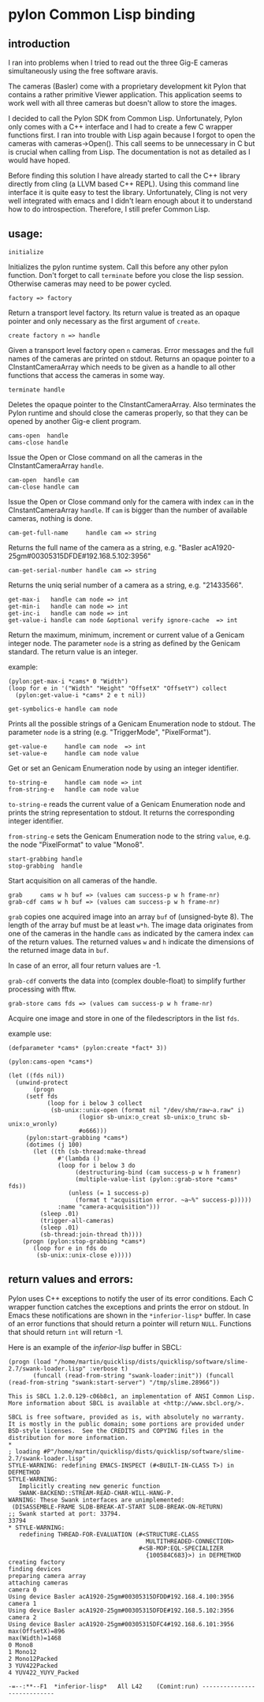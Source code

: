 # pylon Common Lisp binding

## introduction

I ran into problems when I tried to read out the three Gig-E cameras
simultaneously using the free software aravis. 

The cameras (Basler) come with a proprietary development kit Pylon
that contains a rather primitive Viewer application. This application
seems to work well with all three cameras but doesn't allow to store
the images.

I decided to call the Pylon SDK from Common Lisp. Unfortunately, Pylon
only comes with a C++ interface and I had to create a few C wrapper
functions first. I ran into trouble with Lisp again because I forgot
to open the cameras with cameras->Open(). This call seems to be
unnecessary in C but is crucial when calling from Lisp. The
documentation is not as detailed as I would have hoped.

Before finding this solution I have already started to call the C++
library directly from cling (a LLVM based C++ REPL). Using this
command line interface it is quite easy to test the
library. Unfortunately, Cling is not very well integrated with emacs
and I didn't learn enough about it to understand how to do
introspection. Therefore, I still prefer Common Lisp.

## usage:

``` initialize ```

Initializes the pylon runtime system. Call this before any other pylon
function. Don't forget to call `terminate` before you close the lisp
session. Otherwise cameras may need to be power cycled.

``` factory => factory ```

Return a transport level factory. Its return value is treated as an
opaque pointer and only necessary as the first argument of `create`.


``` create factory n => handle ```

Given a transport level factory open `n` cameras. Error messages and
the full names of the cameras are printed on stdout.  Returns an
opaque pointer to a CInstantCameraArray which needs to be given as a
handle to all other functions that access the cameras in some way.

``` terminate handle ```

Deletes the opaque pointer to the CInstantCameraArray. Also terminates
the Pylon runtime and should close the cameras properly, so that they
can be opened by another Gig-e client program.


```
cams-open  handle 
cams-close handle
```

Issue the Open or Close command on all the cameras in the
CInstantCameraArray `handle`.


```
cam-open  handle cam 
cam-close handle cam
```

Issue the Open or Close command only for the camera with index `cam`
in the CInstantCameraArray `handle`. If `cam` is bigger than the
number of available cameras, nothing is done.


```
cam-get-full-name     handle cam => string
```

Returns the full name of the camera as a string, e.g. "Basler
acA1920-25gm#00305315DFDE#192.168.5.102:3956"


```
cam-get-serial-number handle cam => string
```

Returns the uniq serial number of a camera as a string,
e.g. "21433566".


``` 
get-max-i   handle cam node => int
get-min-i   handle cam node => int
get-inc-i   handle cam node => int
get-value-i handle cam node &optional verify ignore-cache  => int
```

Return the maximum, minimum, increment or current value of a Genicam
integer node. The parameter `node` is a string as defined by the
Genicam standard. The return value is an integer.

example: 
```common-lisp
(pylon:get-max-i *cams* 0 "Width")
(loop for e in '("Width" "Height" "OffsetX" "OffsetY") collect
  (pylon:get-value-i *cams* 2 e t nil))
```

```
get-symbolics-e handle cam node
```

Prints all the possible strings of a Genicam Enumeration node to
stdout.  The parameter `node` is a string (e.g. "TriggerMode",
"PixelFormat").

```
get-value-e     handle cam node  => int
set-value-e     handle cam node value
```

Get or set an Genicam Enumeration node by using an integer identifier.


```
to-string-e     handle cam node => int
from-string-e   handle cam node value
```

`to-string-e` reads the current value of a Genicam Enumeration node
and prints the string representation to stdout. It returns the
corresponding integer identifier.

`from-string-e` sets the Genicam Enumeration node to the string
`value`, e.g. the node "PixelFormat" to value "Mono8".

```
start-grabbing handle
stop-grabbing  handle
```

Start acquisition on all cameras of the handle.


```
grab     cams w h buf => (values cam success-p w h frame-nr)
grab-cdf cams w h buf => (values cam success-p w h frame-nr)
```

`grab` copies one acquired image into an array `buf` of (unsigned-byte
8). The length of the array buf must be at least `w*h`. The image data
originates from one of the cameras in the handle `cams` as indicated
by the camera index `cam` of the return values. The returned values
`w` and `h` indicate the dimensions of the returned image data in
`buf`.

In case of an error, all four return values are -1.

`grab-cdf` converts the data into (complex double-float) to simplify
further processing with fftw.


```
grab-store cams fds => (values cam success-p w h frame-nr)
```

Acquire one image and store in one of the filedescriptors in the list
`fds`. 

example use:

```common-lisp
(defparameter *cams* (pylon:create *fact* 3))

(pylon:cams-open *cams*)

(let ((fds nil))
  (unwind-protect 
       (progn 
	 (setf fds
	       (loop for i below 3 collect
		    (sb-unix::unix-open (format nil "/dev/shm/raw~a.raw" i) 
					(logior sb-unix:o_creat sb-unix:o_trunc sb-unix:o_wronly) 
					#o666)))
	 (pylon:start-grabbing *cams*)
	 (dotimes (j 100)
	   (let ((th (sb-thread:make-thread 
		      #'(lambda ()
			  (loop for i below 3 do
			       (destructuring-bind (cam success-p w h framenr) 
				   (multiple-value-list (pylon::grab-store *cams* fds))
				 (unless (= 1 success-p)
				   (format t "acquisition error. ~a~%" success-p)))))
		      :name "camera-acquisition")))
	     (sleep .01)
	     (trigger-all-cameras)
	     (sleep .01)
	     (sb-thread:join-thread th))))
    (progn (pylon:stop-grabbing *cams*)
	   (loop for e in fds do
		(sb-unix::unix-close e)))))
```




##  return values and errors:

Pylon uses C++ exceptions to notify the user of its error
conditions. Each C wrapper function catches the exceptions and prints
the error on stdout. In Emacs these notifications are shown in the
`*inferior-lisp*` buffer. In case of an error functions that should
return a pointer will return `NULL`. Functions that should return
`int` will return -1.

Here is an example of the *inferior-lisp* buffer in SBCL:

```
(progn (load "/home/martin/quicklisp/dists/quicklisp/software/slime-2.7/swank-loader.lisp" :verbose t) 
       (funcall (read-from-string "swank-loader:init")) (funcall (read-from-string "swank:start-server") "/tmp/slime.28966"))

This is SBCL 1.2.0.129-c06b8c1, an implementation of ANSI Common Lisp.
More information about SBCL is available at <http://www.sbcl.org/>.

SBCL is free software, provided as is, with absolutely no warranty.
It is mostly in the public domain; some portions are provided under
BSD-style licenses.  See the CREDITS and COPYING files in the
distribution for more information.
*
; loading #P"/home/martin/quicklisp/dists/quicklisp/software/slime-2.7/swank-loader.lisp"
STYLE-WARNING: redefining EMACS-INSPECT (#<BUILT-IN-CLASS T>) in DEFMETHOD
STYLE-WARNING:
   Implicitly creating new generic function
   SWANK-BACKEND::STREAM-READ-CHAR-WILL-HANG-P.
WARNING: These Swank interfaces are unimplemented:
 (DISASSEMBLE-FRAME SLDB-BREAK-AT-START SLDB-BREAK-ON-RETURN)
;; Swank started at port: 33794.
33794
* STYLE-WARNING:
   redefining THREAD-FOR-EVALUATION (#<STRUCTURE-CLASS
                                       MULTITHREADED-CONNECTION>
                                     #<SB-MOP:EQL-SPECIALIZER
                                       {100584C683}>) in DEFMETHOD
creating factory
finding devices
preparing camera array
attaching cameras
camera 0
Using device Basler acA1920-25gm#00305315DFDD#192.168.4.100:3956
camera 1
Using device Basler acA1920-25gm#00305315DFDE#192.168.5.102:3956
camera 2
Using device Basler acA1920-25gm#00305315DFC4#192.168.6.101:3956
max(OffsetX)=896
max(Width)=1468
0 Mono8
1 Mono12
2 Mono12Packed
3 YUV422Packed
4 YUV422_YUYV_Packed

-=--:**--F1  *inferior-lisp*   All L42    (Comint:run) ----------------------------
```